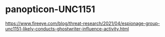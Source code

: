 # panopticon-UNC1151

https://www.fireeye.com/blog/threat-research/2021/04/espionage-group-unc1151-likely-conducts-ghostwriter-influence-activity.html

